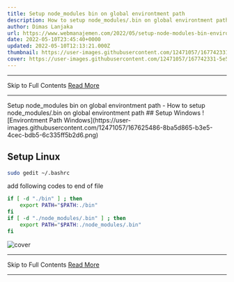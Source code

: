 ```yaml
---
title: Setup node_modules bin on global environtment path
description: How to setup node_modules/.bin on global environtment path
author: Dimas Lanjaka
url: https://www.webmanajemen.com/2022/05/setup-node-modules-bin-environtment-path.html
date: 2022-05-10T23:45:40+0000
updated: 2022-05-10T12:13:21.000Z
thumbnail: https://user-images.githubusercontent.com/12471057/167742331-5e5ea481-cbfc-4a9a-87fd-7b404b16a4dc.png
cover: https://user-images.githubusercontent.com/12471057/167742331-5e5ea481-cbfc-4a9a-87fd-7b404b16a4dc.png
---
```


<hr/> Skip to Full Contents <a href="https://www.webmanajemen.com/2022/05/setup-node-modules-bin-environtment-path.html" rel="follow" class="button" id="read-more">Read More</a> <hr/> Setup node_modules bin on global environtment path - How to setup node_modules/.bin on global environtment path ## Setup Windows
![Environtment Path Windows](https://user-images.githubusercontent.com/12471057/167625486-8ba5d865-b3e5-4cec-bdb5-6c335ff5b2d6.png)

## Setup Linux
```bash
sudo gedit ~/.bashrc
```
add following codes to end of file
```bash
if [ -d "./bin" ] ; then
    export PATH="$PATH:./bin"
fi
if [ -d "./node_modules/.bin" ] ; then
    export PATH="$PATH:./node_modules/.bin"
fi
```

![cover](https://user-images.githubusercontent.com/12471057/167742331-5e5ea481-cbfc-4a9a-87fd-7b404b16a4dc.png) <hr/> Skip to Full Contents <a href="https://www.webmanajemen.com/2022/05/setup-node-modules-bin-environtment-path.html" rel="follow" class="button" id="read-more">Read More</a> <hr/>